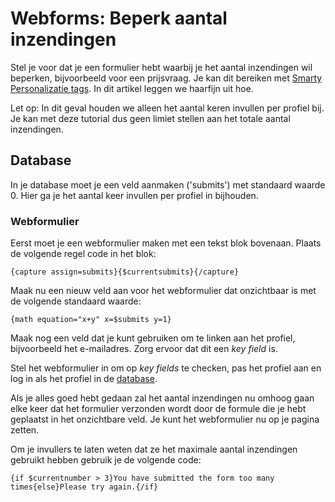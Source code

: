 # Webforms: Beperk aantal inzendingen

Stel je voor dat je een formulier hebt waarbij je het aantal inzendingen 
wil beperken, bijvoorbeeld voor een prijsvraag. Je kan dit bereiken met 
[Smarty Personalizatie tags](./emailings-publisher-personalization). In dit artikel leggen 
we haarfijn uit hoe.

Let op: In dit geval houden we alleen het aantal keren invullen per profiel 
bij. Je kan met deze tutorial dus geen limiet stellen aan het totale aantal 
inzendingen.

## Database

In je database moet je een veld aanmaken ('submits') met standaard waarde 
0. Hier ga je het aantal keer invullen per profiel in bijhouden.

### Webformulier

Eerst moet je een webformulier maken met een tekst blok bovenaan. Plaats 
de volgende regel code in het blok:

`{capture assign=submits}{$currentsubmits}{/capture}`

Maak nu een nieuw veld aan voor het webformulier dat onzichtbaar is met 
de volgende standaard waarde:

`{math equation="x+y" x=$submits y=1}`

Maak nog een veld dat je kunt gebruiken om te linken aan het profiel, 
bijvoorbeeld het e-mailadres. Zorg ervoor dat dit een *key field* is. 

Stel het webformulier in om op *key fields* te checken, pas het profiel 
aan en log in als het profiel in de [database](./database-introduction).

Als je alles goed hebt gedaan zal het aantal inzendingen nu omhoog gaan 
elke keer dat het formulier verzonden wordt door de formule die je hebt 
geplaatst in het onzichtbare veld. Je kunt het webformulier nu op je 
pagina zetten.

Om je invullers te laten weten dat ze het maximale aantal inzendingen 
gebruikt hebben gebruik je de volgende code:

`{if $currentnumber > 3}You have submitted the form too many times{else}Please try again.{/if}`
